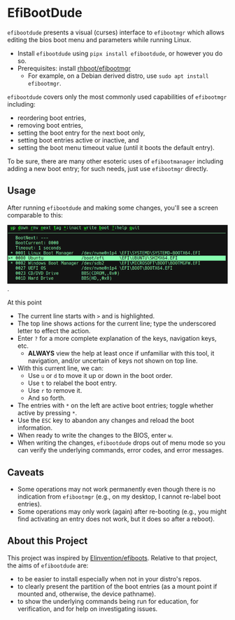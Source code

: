# EfiBootDude
`efibootdude` presents a visual (curses) interface to `efibootmgr` which allows editing the bios
boot menu and parameters while running Linux.

* Install `efibootdude` using `pipx install efibootdude`, or however you do so.
* Prerequisites: install [rhboot/efibootmgr](https://github.com/rhboot/efibootmgr)
  * For example, on a Debian derived distro, use `sudo apt install efibootmgr`.


`efibootdude` covers only the most commonly used capabilities of `efibootmgr` including:
* reordering boot entries,
* removing boot entries,
* setting the boot entry for the next boot only,
* setting boot entries active or inactive, and
* setting the boot menu timeout value (until it boots the default entry).

To be sure, there are many other esoteric uses of `efibootmanager` including adding
a new boot entry; for such needs, just use `efibootmgr` directly.
  
## Usage
After running `efibootdude` and making some changes, you'll see a screen comparable to this:

![efibootdude-screenshot](https://github.com/joedefen/efibootdude/blob/main/images/efibootdude-screenshot.png?raw=true).

At this point
* The current line starts with `>` and is highlighted.
* The top line shows actions for the current line; type the underscored letter
  to effect the action.
* Enter `?` for a more complete explanation of the keys, navigation keys, etc.
  * **ALWAYS** view the help at least once if unfamiliar with this tool,
    it navigation, and/or uncertain of keys not shown on top line.
* With this current line, we can:
  * Use `u` or `d` to move it up or down in the boot order.
  * Use `t` to relabel the boot entry.
  * Use `r` to remove it.
  * And so forth.
* The entries with `*` on the left are active boot entries; toggle whether
  active by pressing `*`.
* Use the `ESC` key to abandon any changes and reload the boot information.
* When ready to write the changes to the BIOS, enter `w`.
* When writing the changes, `efibootdude` drops out of menu mode so you can
  verify the underlying commands, error codes, and error messages.

## Caveats
* Some operations may not work permanently even though there is no indication from `efibootmgr`
  (e.g., on my desktop, I cannot re-label boot entries).
* Some operations may only work (again) after re-booting (e.g., you might find activating
  an entry does not work, but it does so after a reboot).

## About this Project
This project was inspired by [Elinvention/efiboots](https://github.com/Elinvention/efiboots). Relative to that project, the aims of `efibootdude` are:
* to be easier to install especially when not in your distro's repos.
* to clearly present the partition of the boot entries (as a mount point if mounted and, otherwise, the device pathname).
* to show the underlying commands being run for education, for verification, and for help on investigating issues.
